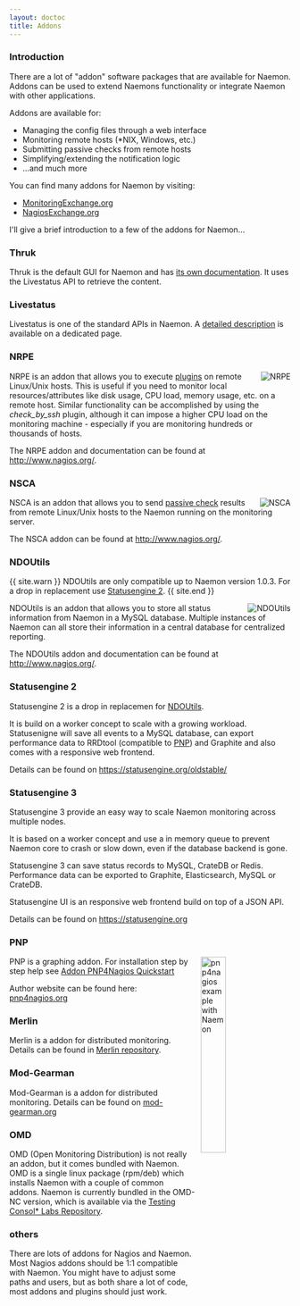 ```yaml
---
layout: doctoc
title: Addons
---
```


### Introduction

There are a lot of "addon" software packages that are available for Naemon. Addons can be used to extend Naemons functionality or integrate Naemon with other applications.

Addons are available for:

* Managing the config files through a web interface
* Monitoring remote hosts (*NIX, Windows, etc.)
* Submitting passive checks from remote hosts
* Simplifying/extending the notification logic
* ...and much more

You can find many addons for Naemon by visiting:

* <a href="http://www.monitoringexchange.org/">MonitoringExchange.org</a>
* <a href="http://www.nagiosexchange.org">NagiosExchange.org</a>

I'll give a brief introduction to a few of the addons for Naemon...


### Thruk
Thruk is the default GUI for Naemon and has <a href="http://thruk.org/documentation.html">its own documentation</a>.
It uses the Livestatus API to retrieve the content.


### Livestatus
Livestatus is one of the standard APIs in Naemon.
A <a href="livestatus.html">detailed description</a> is available on a dedicated page.


### NRPE

<img src="images/nrpe.png" border="0" alt="NRPE" title="NRPE" style="float: right; padding: 0 0 0 10px;">

NRPE is an addon that allows you to execute <a href="plugins.html">plugins</a> on remote Linux/Unix hosts.
This is useful if you need to monitor local resources/attributes like disk usage, CPU load, memory usage,
etc. on a remote host. Similar functionality can be accomplished by using the *check_by_ssh* plugin, although
it can impose a higher CPU load on the monitoring machine - especially if you are monitoring hundreds or thousands of hosts.

The NRPE addon and documentation can be found at <a href="http://www.nagios.org/">http://www.nagios.org/</a>.



### NSCA

<img src="images/nsca.png" border="0" alt="NSCA" title="NSCA" style="float: right; padding: 0 0 0 10px;">

NSCA is an addon that allows you to send <a href="passivechecks.html">passive check</a> results from remote Linux/Unix
hosts to the Naemon running on the monitoring server.

The NSCA addon can be found at <a href="http://www.nagios.org/">http://www.nagios.org/</a>.



### NDOUtils

{{ site.warn }}
NDOUtils are only compatible up to Naemon version 1.0.3. For a drop in replacement use <a href="#statusengine_2">Statusengine 2</a>.
{{ site.end }}

<img src="images/ndoutils.png" border="0" alt="NDOUtils" title="NDOUtils" style="float: right; padding: 0 0 0 10px;">

NDOUtils is an addon that allows you to store all status information from Naemon in a MySQL database.
Multiple instances of Naemon can all store their information in a central database for centralized reporting.

The NDOUtils addon and documentation can be found at <a href="http://www.nagios.org/">http://www.nagios.org/</a>.



### Statusengine 2
Statusengine 2 is a drop in replacemen for <a href="#ndoutils">NDOUtils</a>.

It is build on a worker concept to scale with a growing workload. Statusenigne will save all events to a MySQL database, can export performance data
to RRDtool (compatible to <a href="#pnp">PNP</a>) and Graphite and also comes with a responsive web frontend.

Details can be found on <a href="https://statusengine.org/oldstable/">https://statusengine.org/oldstable/</a>



### Statusengine 3
Statusengine 3 provide an easy way to scale Naemon monitoring across multiple nodes.

It is based on a worker concept and use a in memory queue to
prevent Naemon core to crash or slow down, even if the database backend is gone.

Statusengine 3 can save status records to MySQL, CrateDB or Redis.
Performance data can be exported to Graphite, Elasticsearch, MySQL or CrateDB.

Statusengine UI is an responsive web frontend build on top of a JSON API.

Details can be found on <a href="https://statusengine.org/">https://statusengine.org</a>

### PNP
<a href="images/pnp4nagios-example1.png"><img src="images/pnp4nagios-example1.png" border="0" hspace="10" width="30%" height="30%" alt="pnp4nagios example with Naemon" title="pnp4nagios example with Naemon" style="float: right;"></a>

PNP is a graphing addon. For installation step by step help see <a href="addon-pnp-quickstart.html">Addon PNP4Nagios Quickstart</a>

Author website can be found here: <a href="http://pnp4nagios.org">pnp4nagios.org</a>



### Merlin
Merlin is a addon for distributed monitoring. Details can be found in <a href="https://github.com/ITRS-Group/monitor-merlin">Merlin repository</a>.



### Mod-Gearman
Mod-Gearman is a addon for distributed monitoring. Details can be found on <a href="http://mod-gearman.org">mod-gearman.org</a>



### OMD
OMD (Open Monitoring Distribution) is not really an addon, but it comes bundled with
Naemon. OMD is a single linux package (rpm/deb) which installs Naemon with a couple of
common addons. Naemon is currently bundled in the OMD-NC version, which is available
via the <a href="https://labs.consol.de/repo/testing">Testing Consol* Labs Repository</a>.



### others
There are lots of addons for Nagios and Naemon. Most Nagios addons should be 1:1 compatible with Naemon.
You might have to adjust some paths and users, but as both share a lot of code, most addons and plugins
should just work.
